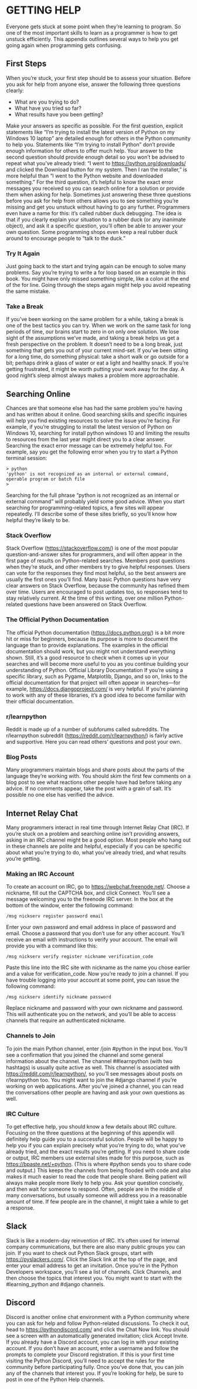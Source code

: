 # GETTING HELP 

Everyone gets stuck at some point when they’re learning to program. So one of the most important skills to learn as a programmer is how to get unstuck efficiently. This appendix outlines several ways to help you get going again when programming gets confusing. 

## First Steps 
When you’re stuck, your first step should be to assess your situation. Before you ask for help from anyone else, answer the following three questions clearly: 

- What are you trying to do? 
- What have you tried so far? 
- What results have you been getting? 

Make your answers as specific as possible. For the first question, explicit statements like “I’m trying to install the latest version of Python on my Windows 10 laptop” are detailed enough for others in the Python community to help you. Statements like “I’m trying to install Python” don’t provide enough information for others to offer much help. Your answer to the second question should provide enough detail so you won’t be advised to repeat what you’ve already tried: “I went to https://python.org/downloads/ and clicked the Download button for my system. Then I ran the installer,” is more helpful than “I went to the Python website and downloaded something.” For the third question, it’s helpful to know the exact error messages you received so you can search online for a solution or provide them when asking for help. Sometimes just answering these three questions before you ask for help from others allows you to see something you’re missing and get you unstuck without having to go any further. Programmers even have a name for this: it’s called rubber duck debugging. The idea is that if you clearly explain your situation to a rubber duck (or any inanimate object), and ask it a specific question, you’ll often be able to answer your own question. Some programming shops even keep a real rubber duck around to encourage people to “talk to the duck.” 

### Try It Again 
Just going back to the start and trying again can be enough to solve many problems. Say you’re trying to write a for loop based on an example in this book. You might have only missed something simple, like a colon at the end of the for line. Going through the steps again might help you avoid repeating the same mistake. 

### Take a Break 
If you’ve been working on the same problem for a while, taking a break is one of the best tactics you can try. When we work on the same task for long periods of time, our brains start to zero in on only one solution. We lose sight of the assumptions we’ve made, and taking a break helps us get a fresh perspective on the problem. It doesn’t need to be a long break, just something that gets you out of your current mind-set. If you’ve been sitting for a long time, do something physical: take a short walk or go outside for a bit; perhaps drink a glass of water or eat a light and healthy snack. If you’re getting frustrated, it might be worth putting your work away for the day. A good night’s sleep almost always makes a problem more approachable. 

## Searching Online 
Chances are that someone else has had the same problem you’re having and has written about it online. Good searching skills and specific inquiries will help you find existing resources to solve the issue you’re facing. For example, if you’re struggling to install the latest version of Python on Windows 10, searching for install python windows 10 and limiting the results to resources from the last year might direct you to a clear answer. Searching the exact error message can be extremely helpful too. For example, say you get the following error when you try to start a Python terminal session: 
    
    > python
    'python' is not recognized as an internal or external command,
    operable program or batch file
    > 
    
Searching for the full phrase “python is not recognized as an internal or external command” will probably yield some good advice. When you start searching for programming-related topics, a few sites will appear repeatedly. I’ll describe some of these sites briefly, so you’ll know how helpful they’re likely to be. 

### Stack Overflow 
Stack Overflow (https://stackoverflow.com/) is one of the most popular question-and-answer sites for programmers, and will often appear in the first page of results on Python-related searches. Members post questions when they’re stuck, and other members try to give helpful responses. Users can vote for the responses they find most helpful, so the best answers are usually the first ones you’ll find. Many basic Python questions have very clear answers on Stack Overflow, because the community has refined them over time. Users are encouraged to post updates too, so responses tend to stay relatively current. At the time of this writing, over one million Python-related questions have been answered on Stack Overflow. 

### The Official Python Documentation 
The official Python documentation (https://docs.python.org/) is a bit more hit or miss for beginners, because its purpose is more to document the language than to provide explanations. The examples in the official documentation should work, but you might not understand everything shown. Still, it’s a good resource to check when it comes up in your searches and will become more useful to you as you continue building your understanding of Python. Official Library Documentation If you’re using a specific library, such as Pygame, Matplotlib, Django, and so on, links to the official documentation for that project will often appear in searches—for example, https://docs.djangoproject.com/ is very helpful. If you’re planning to work with any of these libraries, it’s a good idea to become familiar with their official documentation. 

### r/learnpython 
Reddit is made up of a number of subforums called subreddits. The r/learnpython subreddit (https://reddit.com/r/learnpython/) is fairly active and supportive. Here you can read others’ questions and post your own. 

### Blog Posts 
Many programmers maintain blogs and share posts about the parts of the language they’re working with. You should skim the first few comments on a blog post to see what reactions other people have had before taking any advice. If no comments appear, take the post with a grain of salt. It’s possible no one else has verified the advice. 

## Internet Relay Chat 
Many programmers interact in real time through Internet Relay Chat (IRC). If you’re stuck on a problem and searching online isn’t providing answers, asking in an IRC channel might be a good option. Most people who hang out in these channels are polite and helpful, especially if you can be specific about what you’re trying to do, what you’ve already tried, and what results you’re getting. 

### Making an IRC Account 
To create an account on IRC, go to https://webchat.freenode.net/. Choose a nickname, fill out the CAPTCHA box, and click Connect. You’ll see a message welcoming you to the freenode IRC server. In the box at the bottom of the window, enter the following command: 

    /msg nickserv register password email 
    
Enter your own password and email address in place of password and email. Choose a password that you don’t use for any other account. You’ll receive an email with instructions to verify your account. The email will provide you with a command like this: 

    /msg nickserv verify register nickname verification_code 

Paste this line into the IRC site with nickname as the name you chose earlier and a value for verification_code. Now 
you’re ready to join a channel. If you have trouble logging into your account at some point, you can issue the following command: 

    /msg nickserv identify nickname password 
    
Replace nickname and password with your own nickname and password. This will authenticate you on the network, and you’ll be able to access channels that require an authenticated nickname. 

### Channels to Join 
To join the main Python channel, enter /join #python in the input box. You’ll see a confirmation that you joined the channel and some general information about the channel. The channel ##learnpython (with two hashtags) is usually quite active as well. This channel is associated with https://reddit.com/r/learnpython/, so you’ll see messages about posts on r/learnpython too. You might want to join the #django channel if you’re working on web applications. After you’ve joined a channel, you can read the conversations other people are having and ask your own questions as well. 

### IRC Culture 
To get effective help, you should know a few details about IRC culture. Focusing on the three questions at the beginning of this appendix will definitely help guide you to a successful solution. People will be happy to help you if you can explain precisely what you’re trying to do, what you’ve already tried, and the exact results you’re getting. If you need to share code or output, IRC members use external sites made for this purpose, such as https://bpaste.net/+python. (This is where #python sends you to share code and output.) This keeps the channels from being flooded with code and also makes it much easier to read the code that people share. Being patient will always make people more likely to help you. Ask your question concisely, and then wait for someone to respond. Often, people are in the middle of many conversations, but usually someone will address you in a reasonable amount of time. If few people are in the channel, it might take a while to get a response. 

## Slack 
Slack is like a modern-day reinvention of IRC. It’s often used for internal company communications, but there are also many public groups you can join. If you want to check out Python Slack groups, start with https://pyslackers.com/. Click the Slack link at the top of the page, and enter your email address to get an invitation. Once you’re in the Python Developers workspace, you’ll see a list of channels. Click Channels, and then choose the topics that interest you. You might want to start with the #learning_python and #django channels. 

## Discord 
Discord is another online chat environment with a Python community where you can ask for help and follow Python-related discussions. To check it out, head to https://pythondiscord.com/ and click the Chat Now link. You should see a screen with an automatically generated invitation; click Accept Invite. If you already have a Discord account, you can log in with your existing account. If you don’t have an account, enter a username and follow the prompts to complete your Discord registration. If this is your first time visiting the Python Discord, you’ll need to accept the rules for the community before participating fully. Once you’ve done that, you can join any of the channels that interest you. If you’re looking for help, be sure to post in one of the Python Help channels.
